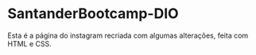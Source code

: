 # SantanderBootcamp-DIO
Esta é a página do instagram recriada com algumas alterações, feita com HTML e CSS.
